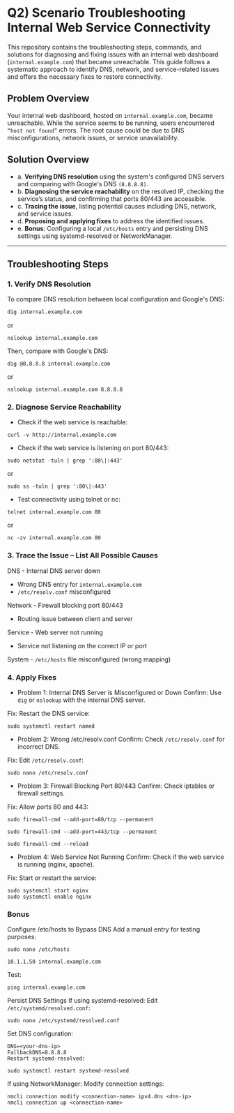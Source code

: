 # Q2) Scenario Troubleshooting Internal Web Service Connectivity

This repository contains the troubleshooting steps, commands, and solutions for diagnosing and fixing issues with an internal web dashboard (`internal.example.com`) that became unreachable. This guide follows a systematic approach to identify DNS, network, and service-related issues and offers the necessary fixes to restore connectivity.

## **Problem Overview**

Your internal web dashboard, hosted on `internal.example.com`, became unreachable. While the service seems to be running, users encountered ```“host not found”``` errors. The root cause could be due to DNS misconfigurations, network issues, or service unavailability.

## **Solution Overview**

- a. **Verifying DNS resolution** using the system's configured DNS servers and comparing with Google's DNS ```(8.8.8.8)```.
- b. **Diagnosing the service reachability** on the resolved IP, checking the service’s status, and confirming that ports 80/443 are accessible.
- c. **Tracing the issue**, listing potential causes including DNS, network, and service issues.
- d. **Proposing and applying fixes** to address the identified issues.
- e. **Bonus**: Configuring a local `/etc/hosts` entry and persisting DNS settings using systemd-resolved or NetworkManager.

---

## **Troubleshooting Steps**

### 1. Verify DNS Resolution
To compare DNS resolution between local configuration and Google's DNS:

```bash
dig internal.example.com
```
or
```
nslookup internal.example.com
```
Then, compare with Google's DNS:
```
dig @8.8.8.8 internal.example.com
```
or
```
nslookup internal.example.com 8.8.8.8
```
### 2. Diagnose Service Reachability 
- Check if the web service is reachable:
```
curl -v http://internal.example.com
```
- Check if the web service is listening on port 80/443:
```
sudo netstat -tuln | grep ':80\|:443'
```
or
```
sudo ss -tuln | grep ':80\|:443'
```
- Test connectivity using telnet or nc:
```
telnet internal.example.com 80
```
or
```
nc -zv internal.example.com 80
```
### 3. Trace the Issue – List All Possible Causes

DNS	- Internal DNS server down
- Wrong DNS entry for ```internal.example.com```
- ```/etc/resolv.conf``` misconfigured

Network	- Firewall blocking port 80/443
- Routing issue between client and server

Service	- Web server not running
- Service not listening on the correct IP or port

System	- ```/etc/hosts``` file misconfigured (wrong mapping)

### 4. Apply Fixes
- Problem 1: Internal DNS Server is Misconfigured or Down
Confirm: Use ```dig``` or ```nslookup``` with the internal DNS server.

Fix: Restart the DNS service:
```
sudo systemctl restart named
```
- Problem 2: Wrong /etc/resolv.conf
Confirm: Check ```/etc/resolv.conf``` for incorrect DNS.

Fix: Edit ```/etc/resolv.conf```:
```
sudo nano /etc/resolv.conf
```
- Problem 3: Firewall Blocking Port 80/443
Confirm: Check iptables or firewall settings.

Fix: Allow ports 80 and 443:
```
sudo firewall-cmd --add-port=80/tcp --permanent
```
```
sudo firewall-cmd --add-port=443/tcp --permanent
```
```
sudo firewall-cmd --reload
```
- Problem 4: Web Service Not Running
Confirm: Check if the web service is running (nginx, apache).

Fix: Start or restart the service:
```
sudo systemctl start nginx
sudo systemctl enable nginx
```
### Bonus
Configure /etc/hosts to Bypass DNS
Add a manual entry for testing purposes:
```
sudo nano /etc/hosts
```
```
10.1.1.50 internal.example.com
```
Test:
```
ping internal.example.com
```
Persist DNS Settings
If using systemd-resolved:
Edit ```/etc/systemd/resolved.conf```:
```
sudo nano /etc/systemd/resolved.conf
```
Set DNS configuration:
```
DNS=<your-dns-ip>
FallbackDNS=8.8.8.8
Restart systemd-resolved:
```
```
sudo systemctl restart systemd-resolved
```
If using NetworkManager:
Modify connection settings:
```
nmcli connection modify <connection-name> ipv4.dns <dns-ip>
nmcli connection up <connection-name>
```
